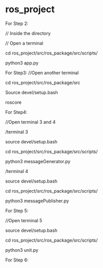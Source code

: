 # ros_project
For Step 2:

// Inside the directory

// Open a terminal

cd ros_project/src/ros_package/src/scripts/

python3 app.py 

For Step3:
//Open another terminal 

cd ros_project/src/ros_package/src

Source devel/setup.bash 

roscore 

For Step4:

//Open terminal 3 and 4 

/terminal 3 

source devel/setup.bash

cd ros_project/src/ros_package/src/scripts/

python3 messageGenerator.py

/terminal 4 

source devel/setup.bash 

cd ros_project/src/ros_package/src/scripts/

python3 messagePublisher.py 

For Step 5:

//Open terminal 5 

source devel/setup.bash

cd ros_project/src/ros_package/src/scripts/

python3 unit.py 

For Step 6:




